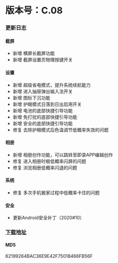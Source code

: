 # 版本号：C.08
### 更新日志
#### 截屏
- 新增 横屏长截屏功能
- 新增 截屏设置页物理按键开关
#### 设置
- 新增 超级省电模式，提升系统续航能力
- 新增 进入抽屉弹出输入法开关
- 新增 图标下沉功能
- 新增 护眼模式日落到日出启用开关
- 新增 电池的底部快捷引导功能
- 新增 免打扰的底部快捷引导功能
- 新增 安全的底部快捷引导功能
- 修复 去除护眼模式后色温调节低概率失效的问题
#### 相册
- 新增 相册创作功能，可以跳转至即录APP编辑创作
- 修复 进入相册时极低概率闪屏的问题
- 修复 浏览相册低概率闪退的问题
#### 系统
- 修复 多次手机搬家过程中低概率卡住的问题
#### 安全
- 更新Android安全补丁（2020#10）
### [下载地址](https://download.c.realme.com/osupdate/RMX1971_11_OTA_1080_all_QWhxmy8ntglR.ozip)

#### MD5
62199264BAC36E9E42F75018466FB56F
